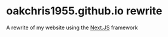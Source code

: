 # oakchris1955.github.io rewrite

A rewrite of my website using the [Next.JS](https://nextjs.org/) framework
